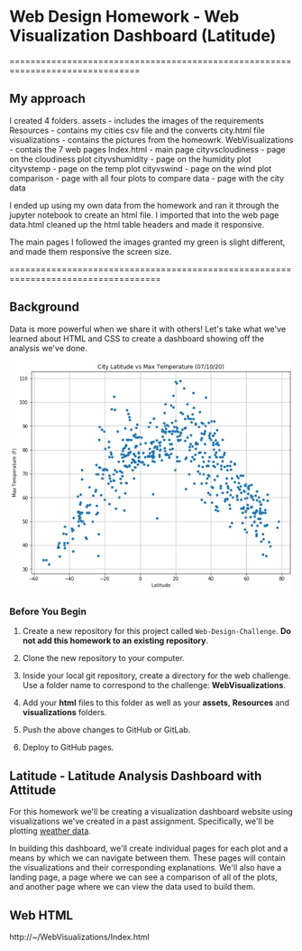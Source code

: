 # Web Design Homework - Web Visualization Dashboard (Latitude)

===============================================================================

## My approach

 I created 4 folders.
  assets - includes the images of the requirements
  Resources - contains my cities csv file and the converts city.html file
  visualizations - contains the pictures from the homeowrk.
  WebVisualizations - contais the 7 web pages
    Index.html - main page
    cityvscloudiness - page on the cloudiness plot
    cityvshumidity - page on the humidity plot
    cityvstemp - page on the temp plot 
    cityvswind - page on the wind plot
    comparison - page with all four plots to compare
    data - page with the city data

I ended up using my own data from the homework and ran it through the jupyter notebook to create an html file.  I imported that into the web page data.html cleaned up the html table headers and made it responsive.  

The main pages I followed the images granted my green is slight different, and made them responsive the screen size.

===================================================================================
## Background

Data is more powerful when we share it with others! Let's take what we've learned about HTML and CSS to create a dashboard showing off the analysis we've done.

![visualizations/cityvstemp.png](visualizations/cityvstemp.png)

### Before You Begin

1. Create a new repository for this project called `Web-Design-Challenge`. **Do not add this homework to an existing repository**.

2. Clone the new repository to your computer.

3. Inside your local git repository, create a directory for the web challenge. Use a folder name to correspond to the challenge: **WebVisualizations**.

4. Add your **html** files to this folder as well as your **assets**, **Resources** and **visualizations** folders.

5. Push the above changes to GitHub or GitLab.

6. Deploy to GitHub pages. 

## Latitude - Latitude Analysis Dashboard with Attitude

For this homework we'll be creating a visualization dashboard website using visualizations we've created in a past assignment. Specifically, we'll be plotting [weather data](Resources/cities.csv).

In building this dashboard, we'll create individual pages for each plot and a means by which we can navigate between them. These pages will contain the visualizations and their corresponding explanations. We'll also have a landing page, a page where we can see a comparison of all of the plots, and another page where we can view the data used to build them.

## Web HTML

http://~/WebVisualizations/Index.html

